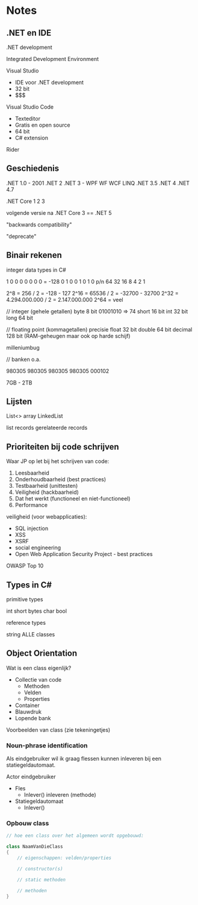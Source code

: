 # Notes

## .NET en IDE

.NET development

Integrated Development Environment


Visual Studio
- IDE voor .NET development
- 32 bit
- $$$


Visual Studio Code
- Texteditor
- Gratis en open source
- 64 bit
- C# extension

Rider

## Geschiedenis

.NET 1.0 - 2001
.NET 2
.NET 3    - WPF WF WCF LINQ
.NET 3.5
.NET 4
.NET 4.7

.NET Core 1
          2
          3


volgende versie na .NET Core 3 == .NET 5

"backwards compatibility"

"deprecate"

## Binair rekenen

integer data types in C#

1    0    0    0  0  0  0  0  = -128
0    1    0    0  1  0  1  0
p/n  64  32   16  8  4  2  1


2^8 = 256 / 2 = -128 - 127
2^16 = 65536 / 2 = -32700 - 32700
2^32 = 4.294.000.000 / 2 = 2.147.000.000
2^64 = veel

// integer  (gehele getallen)
byte	8 bit    01001010 => 74
short	16 bit
int	32 bit
long	64 bit

// floating point (kommagetallen)  precisie
float		32 bit
double		64 bit
decimal		128 bit  (RAM-geheugen maar ook op harde schijf)

milleniumbug

// banken o.a.

980305
980305
980305
980305
000102

7GB - 2TB



## Lijsten

List<>
array
LinkedList

list records
gerelateerde records


## Prioriteiten bij code schrijven

Waar JP op let bij het schrijven van code:

1. Leesbaarheid
2. Onderhoudbaarheid (best practices)
3. Testbaarheid  (unittesten)
4. Veiligheid (hackbaarheid)
5. Dat het werkt (functioneel en niet-functioneel)
6. Performance


veiligheid (voor webapplicaties):

- SQL injection
- XSS
- XSRF
- social engineering
- Open Web Application Security Project - best practices

OWASP Top 10

## Types in C#

primitive types

int
short
bytes
char
bool

reference types

string
ALLE classes

## Object Orientation

Wat is een class eigenlijk?

- Collectie van code
  - Methoden
  - Velden
  - Properties
- Container
- Blauwdruk
- Lopende bank

Voorbeelden van class (zie tekeningetjes)

### Noun-phrase identification

Als eindgebruiker wil ik graag flessen kunnen inleveren bij een statiegeldautomaat.

Actor eindgebruiker

- Fles
  - Inlever()
  inleveren  (methode)
- Statiegeldautomaat
  - Inlever()

### Opbouw class

```cs
// hoe een class over het algemeen wordt opgebouwd:

class NaamVanDieClass
{
	// eigenschappen: velden/properties

	// constructor(s)

	// static methoden

	// methoden
}
```
